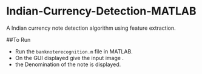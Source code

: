 # Indian-Currency-Detection-MATLAB
A Indian currency note detection algorithm using feature extraction.

##To Run
  - Run the `banknoterecognition.m` file in MATLAB.
  - On the GUI displayed give the input image .
  - the Denomination of the note is displayed.
